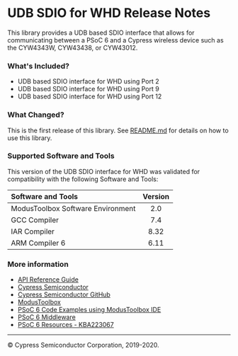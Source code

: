 # UDB SDIO for WHD Release Notes
This library provides a UDB based SDIO interface that allows for communicating between a PSoC 6 and a Cypress wireless device such as the CYW4343W, CYW43438, or CYW43012.

### What's Included?
* UDB based SDIO interface for WHD using Port 2
* UDB based SDIO interface for WHD using Port 9
* UDB based SDIO interface for WHD using Port 12

### What Changed?
This is the first release of this library. See [README.md](README.md) for details on how to use this library.

### Supported Software and Tools
This version of the UDB SDIO interface for WHD was validated for compatibility with the following Software and Tools:

| Software and Tools                        | Version |
| :---                                      | :----:  |
| ModusToolbox Software Environment         | 2.0     |
| GCC Compiler                              | 7.4     |
| IAR Compiler                              | 8.32    |
| ARM Compiler 6                            | 6.11    |

### More information

* [API Reference Guide](https://cypresssemiconductorco.github.io/retarget-io/html/index.html)
* [Cypress Semiconductor](http://www.cypress.com)
* [Cypress Semiconductor GitHub](https://github.com/cypresssemiconductorco)
* [ModusToolbox](https://www.cypress.com/products/modustoolbox-software-environment)
* [PSoC 6 Code Examples using ModusToolbox IDE](https://github.com/cypresssemiconductorco/Code-Examples-for-ModusToolbox-Software)
* [PSoC 6 Middleware](https://github.com/cypresssemiconductorco/psoc6-middleware)
* [PSoC 6 Resources - KBA223067](https://community.cypress.com/docs/DOC-14644)

---
© Cypress Semiconductor Corporation, 2019-2020.